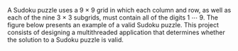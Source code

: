 A Sudoku puzzle uses a 9 × 9 grid in which each column and row, as well as each of the nine 3 × 3 subgrids, must contain all of the digits 1 ⋯ 9.  The figure below  presents an example of a valid Sudoku puzzle. This project consists of designing a multithreaded application that determines whether the solution to a Sudoku puzzle is valid.
